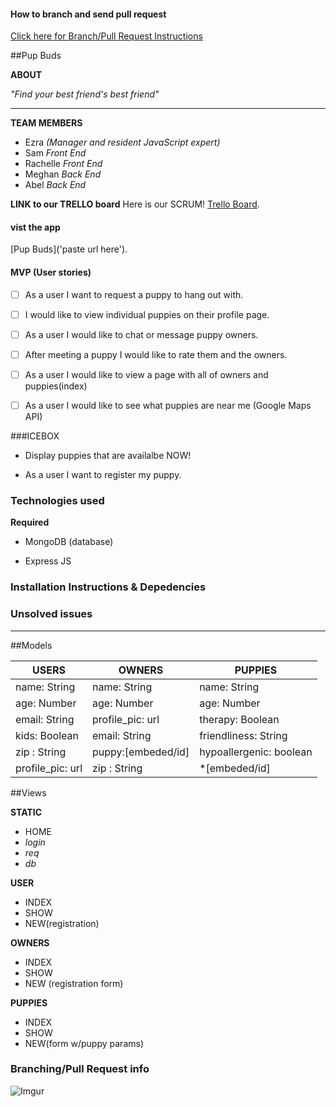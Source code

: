 #### How to branch and send pull request

[Click here for Branch/Pull Request Instructions](#branching)

##Pup Buds

**ABOUT**

*"Find your best friend's best friend"*

__________________
**TEAM MEMBERS**

- Ezra *(Manager and resident JavaScript expert)*
- Sam *Front End*
- Rachelle *Front End*
- Meghan *Back End*
- Abel *Back End*

**LINK to our TRELLO board**
Here is our SCRUM! [Trello Board](https://trello.com/b/Sebd1Udp/pupbuds).

#### vist the app
[Pup Buds]('paste url here').

#### MVP (User stories)

- [ ]   As a user I want to request a puppy to hang out with.

- [ ]   I would like to view individual puppies on their profile page.

- [ ]   As a user I would like to chat or message puppy owners.

- [ ]   After meeting a puppy I would like to rate them and the owners.

- [ ]   As a user I would like to view a page with all of owners and puppies(index)

- [ ]   As a user I would like to see what puppies are near me (Google Maps API)

###ICEBOX

-  Display puppies that are availalbe NOW!

-  As a user I want to register my puppy.


### Technologies used
**Required**

- MongoDB (database)

- Express JS

### Installation Instructions & Depedencies

### Unsolved issues

_____________

##Models


| USERS           | OWNERS            | PUPPIES                   |
| --------------  |  -------------    | ------------------------  |
| name: String    | name: String      | name: String              |
| age: Number     | age: Number       | age: Number               |
| email: String   | profile_pic: url  | therapy: Boolean          |
| kids: Boolean   | email: String     | friendliness: String      |
| zip : String    | puppy:[embeded/id]| hypoallergenic: boolean   |
| profile_pic: url| zip : String      | *[embeded/id]             |     
      
##Views

**STATIC**

- HOME
- *login*
- *req*
- *db*

**USER**

- INDEX
- SHOW
- NEW(registration)

**OWNERS**

- INDEX
- SHOW
- NEW (registration form)

**PUPPIES**

- INDEX
- SHOW
- NEW(form w/puppy params)

### Branching/Pull Request info
<a id="branching"></a>
![Imgur](http://i.imgur.com/u249zB2.jpg)
